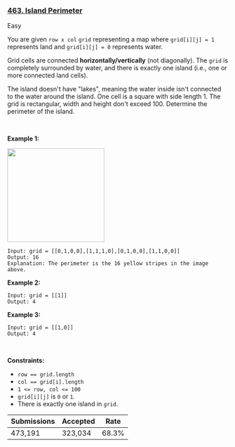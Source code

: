 ### [463. Island Perimeter](https://leetcode.com/problems/island-perimeter/)

Easy

You are given `` row x col `` `` grid `` representing a map where `` grid[i][j] = 1 `` represents land and `` grid[i][j] = 0 `` represents water.

Grid cells are connected __horizontally/vertically__ (not diagonally). The `` grid `` is completely surrounded by water, and there is exactly one island (i.e., one or more connected land cells).

The island doesn't have "lakes", meaning the water inside isn't connected to the water around the island. One cell is a square with side length 1. The grid is rectangular, width and height don't exceed 100. Determine the perimeter of the island.

 

__Example 1:__

<img src="https://assets.leetcode.com/uploads/2018/10/12/island.png" style="width: 221px; height: 213px;"/>

```
Input: grid = [[0,1,0,0],[1,1,1,0],[0,1,0,0],[1,1,0,0]]
Output: 16
Explanation: The perimeter is the 16 yellow stripes in the image above.
```

__Example 2:__

```
Input: grid = [[1]]
Output: 4
```

__Example 3:__

```
Input: grid = [[1,0]]
Output: 4
```

 

__Constraints:__

*   `` row == grid.length ``
*   `` col == grid[i].length ``
*   `` 1 <= row, col <= 100 ``
*   `` grid[i][j] `` is `` 0 `` or `` 1 ``.
*   There is exactly one island in `` grid ``.

| Submissions    | Accepted     | Rate   |
| -------------- | ------------ | ------ |
| 473,191 | 323,034 | 68.3% |